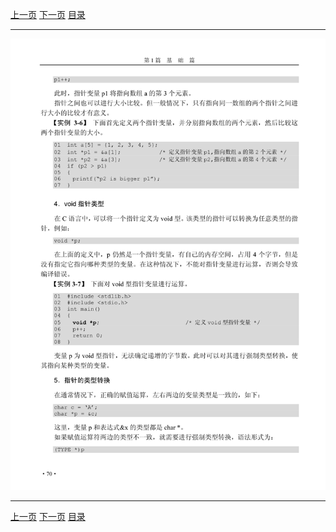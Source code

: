 [上一页](082.md) [下一页](084.md) [目录](../README.md)

***

![083](../images/083.png)

***

[上一页](082.md) [下一页](084.md) [目录](../README.md)
